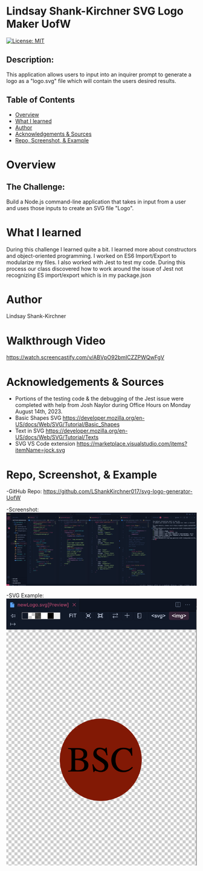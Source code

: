 # Lindsay Shank-Kirchner SVG Logo Maker UofW
[![License: MIT](https://img.shields.io/badge/License-MIT-yellow.svg)](https://opensource.org/licenses/MIT)

## Description:
This application allows users to input into an inquirer prompt to generate a logo as a "logo.svg" file which will contain the users desired results. 

## Table of Contents
- [Overview](#Overview)
- [What I learned](#What-I-Learned)
- [Author](#Author)
- [Acknowledgements & Sources](#Acknowledgements&Sources)
- [Repo, Screenshot, & Example](#RepoScreenshot&Example)

# Overview

## The Challenge:
Build a Node.js command-line application that takes in input from a user and uses those inputs to create an SVG file "Logo".

# What I learned
During this challenge I learned quite a bit. I learned more about constructors and object-oriented programming. I worked on ES6 Import/Export to modularize my files. I also worked with Jest to test my code. During this process our class discovered how to work around the issue of Jest not recognizing ES import/export which is in my package.json

# Author
Lindsay Shank-Kirchner 

# Walkthrough Video
https://watch.screencastify.com/v/ABVpO92bmICZZPWQwFgV

# Acknowledgements & Sources
- Portions of the testing code & the debugging of the Jest issue were completed with help from Josh Naylor during Office Hours on Monday August 14th, 2023. 
- Basic Shapes SVG https://developer.mozilla.org/en-US/docs/Web/SVG/Tutorial/Basic_Shapes
- Text in SVG https://developer.mozilla.org/en-US/docs/Web/SVG/Tutorial/Texts
- SVG VS Code extension https://marketplace.visualstudio.com/items?itemName=jock.svg

# Repo, Screenshot, & Example 
-GitHub Repo: https://github.com/LShankKirchner017/svg-logo-generator-UofW

-Screenshot: ![Alt text](<images/svg screenshot.png>)

-SVG Example: ![Alt text](<images/SVG example.png>)
